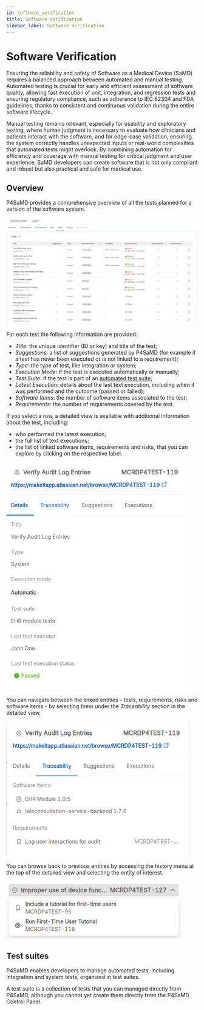 ```yaml
---
id: software_verification
title: Software Verification
sidebar_label: Software Verification
---
```


# Software Verification

Ensuring the reliability and safety of Software as a Medical Device (SaMD) requires a balanced approach between automated and manual testing. Automated testing is crucial for early and efficient assessment of software quality, allowing fast execution of unit, integration, and regression tests and ensuring regulatory compliance, such as adherence to IEC 62304 and FDA guidelines, thanks to consistent and continuous validation during the entire software lifecycle.

Manual testing remains relevant, especially for usability and exploratory testing, where human judgment is necessary to evaluate how clinicians and patients interact with the software, and for edge-case validation, ensuring the system correctly handles unexpected inputs or real-world complexities that automated tests might overlook. By combining automation for efficiency and coverage with manual testing for critical judgment and user experience, SaMD developers can create software that is not only compliant and robust but also practical and safe for medical use.

## Overview

P4SaMD provides a comprehensive overview of all the tests planned for a version of the software system.

![Tests table](img/tests-section.png)

For each test the following information are provided:

- *Title*: the unique identifier (ID or key) and title of the test;
- *Suggestions*: a list of suggestions generated by P4SaMD (for example if a test has never been executed or is not linked to a requirement);
- *Type*: the type of test, like integration or system;
- *Execution Mode*: if the test is executed automatically or manually;
- *Test Suite*: if the test is part of an [automated test suite](#test-suites);
- *Latest Execution*: details about the last text execution, including when it was performed and the outcome (passed or failed);
- *Software Items*: the number of software items associated to the test;
- *Requirements*: the number of requirements covered by the test.

If you select a row, a detailed view is available with additional information about the test, including:

- who performed the latest execution;
- the full list of text executions;
- the list of linked software items, requirements and risks, that you can explore by clicking on the respective label.

![Details section of a test drawer](img/test-details.png)

You can navigate between the linked entities - tests, requirements, risks and software items - by selecting them under the *Traceability* section in the detailed view.

![Traceability section of a test drawer](img/test-traceability.png)

You can browse back to previous entities by accessing the history menu at the top of the detailed view and selecting the entity of interest.

![History menu of the test drawer](img/test-history.png)

## Test suites

P4SaMD enables developers to manage automated tests, including integration and system tests, organized in test suites.

A test suite is a collection of tests that you can managed directly from P4SaMD, although you cannot yet create them directly from the P4SaMD Control Panel.
